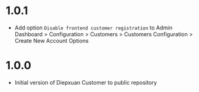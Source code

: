 1.0.1
=============
* Add option `Disable frontend customer registration`
    to Admin Dashboard > Configuration > Customers > Customers Configuration > Create New Account Options

1.0.0
=============
* Initial version of Diepxuan Customer to public repository
